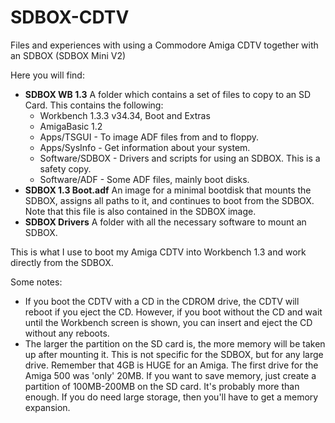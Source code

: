 # SDBOX-CDTV
Files and experiences with using a Commodore Amiga CDTV together with an SDBOX (SDBOX Mini V2)

Here you will find:

* **SDBOX WB 1.3** A folder which contains a set of files to copy to an SD Card. This contains the following:
  * Workbench 1.3.3 v34.34, Boot and Extras
  * AmigaBasic 1.2
  * Apps/TSGUI - To image ADF files from and to floppy.
  * Apps/SysInfo - Get information about your system.
  * Software/SDBOX - Drivers and scripts for using an SDBOX. This is a safety copy.
  * Software/ADF - Some ADF files, mainly boot disks.
* **SDBOX 1.3 Boot.adf** An image for a minimal bootdisk that mounts the SDBOX, assigns all paths to it, and continues to boot from the SDBOX. Note that this file is also contained in the SDBOX image.
* **SDBOX Drivers** A folder with all the necessary software to mount an SDBOX.

This is what I use to boot my Amiga CDTV into Workbench 1.3 and work directly from the SDBOX.

Some notes:

* If you boot the CDTV with a CD in the CDROM drive, the CDTV will reboot if you eject the CD. However, if you boot without the CD and wait until the Workbench screen is shown, you can insert and eject the CD without any reboots.
* The larger the partition on the SD card is, the more memory will be taken up after mounting it. This is not specific for the SDBOX, but for any large drive. Remember that 4GB is HUGE for an Amiga. The first drive for the Amiga 500 was 'only' 20MB. If you want to save memory, just create a partition of 100MB-200MB on the SD card. It's probably more than enough. If you do need large storage, then you'll have to get a memory expansion.

